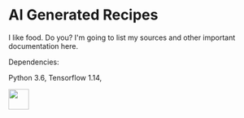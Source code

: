 # AI Generated Recipes

I like food. Do you?
I'm going to list my sources and other important documentation here.

Dependencies:

Python 3.6, 
Tensorflow 1.14,

<img src="https://imgflip.com/gif/2x9txo.gif" width="40" height="40" />
